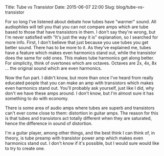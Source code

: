 Title: Tube vs Transistor
Date: 2015-06-07 22:00
Slug: blog/tube-vs-transistor


For so long I've listened about debate how tubes have "warmer" sound. All
audiophiles will tell you that you can not compare amps which are tube based to
those that have transistors in them. I don't say they're wrong, but I'm never
satisfied with "It's just the way it is" explanation, so I searched for more
info. First, I don't believe that just because you use tubes you get better
sound. There has to be more to it. As they've explained me, tubes have a feature
which makes even harmonics stand out, while the transistor does the same for odd
ones. This makes tube harmonics get along better. For simplicity, think of
overtones which are octaves. Octaves are 2x, 4x, 8x ... the original sound which
are even harmonics.

Now the fun part. I didn't know, but more than once I've heard from really
educated people that you can make an amp with transistors which makes even
harmonics stand out. You'll probably ask yourself, just like I did, why don't
we have these amps around. I don't know, but I'm almost sure it has something
to do with economy.

There is some area of audio amps where tubes are superb and transistors can't
ever come close to them: distortion in guitar amps. The reason for this is that
tubes and transistors act totally different when they are saturated, hence the
difference in sound of distortion.

I'm a guitar player, among other things, and the best think I can think of, in
theory, is tube preamp with transistor power amp which makes even harmonics
stand out. I don't know if it's possible, but I would sure would like to try to
create one.
